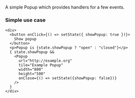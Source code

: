 A simple Popup which provides handlers for a few events.

### Simple use case

```
<div>
  <button onClick={() => setState({ showPopup: true })}>
    Show popup
  </button>
  <p>Popup is {state.showPopup ? "open" : "closed"}</p>
  { state.showPopup &&
    <Popup
      url="http://example.org"
      tile="Example Popup"
      width="800"
      height="500"
      onClose={() => setState({showPopup: false})}
    />
  }
</div>
```
